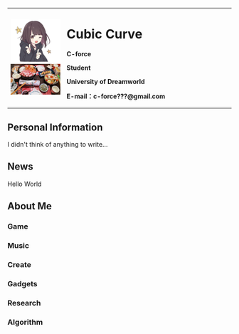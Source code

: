<table border="0">
  <tr>
    <td width="25%">
      <img src="/images/menhara.png" width="100%">
      <img src="/images/food.png" width="100%">
    </td>
    <td width="75%">
      <h1>Cubic Curve</h1>
      <p><b>C-force</b></p>
      <p><b>Student</b></p>
      <p><b>University of Dreamworld</b></p>
      <p><b>E-mail：c-force???@gmail.com</b></p>
    </td>
  </tr>
</table>

## Personal Information
I didn't think of anything to write...

## News
Hello World


## About Me
### Game
### Music
### Create
### Gadgets
### Research
### Algorithm
